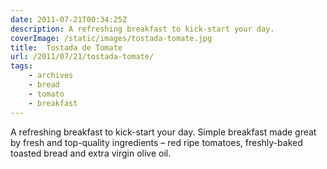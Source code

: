 ```yaml
---
date: 2011-07-21T00:34:25Z
description: A refreshing breakfast to kick-start your day.
coverImage: /static/images/tostada-tomate.jpg
title:  Tostada de Tomate
url: /2011/07/21/tostada-tomate/
tags: 
    - archives
    - bread 
    - tomato 
    - breakfast
---
```


A refreshing breakfast to kick-start your day. Simple breakfast made great by fresh and top-quality ingredients – red ripe tomatoes, freshly-baked toasted bread and extra virgin olive oil.